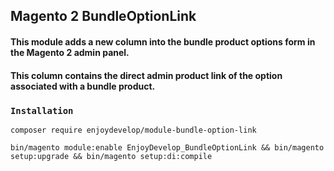 ## Magento 2 BundleOptionLink
#### This module adds a new column into the bundle product options form in the Magento 2 admin panel. 
#### This column contains the direct admin product link of the option associated with a bundle product.

### `Installation`
```shell
composer require enjoydevelop/module-bundle-option-link
```

```shell
bin/magento module:enable EnjoyDevelop_BundleOptionLink && bin/magento setup:upgrade && bin/magento setup:di:compile
```
